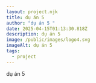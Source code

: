 ```yaml
---
layout: project.njk
title: dụ án 5
author: "dụ án 5 "
date: 2025-04-15T01:13:30.818Z
description: dụ án 5
image: /public/images/logo4.svg
imageAlt: dụ án 5
tags:
  - project
---
```

dụ án 5 